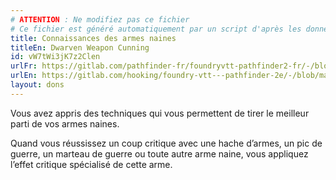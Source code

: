 ```yaml
---
# ATTENTION : Ne modifiez pas ce fichier
# Ce fichier est généré automatiquement par un script d'après les données du module Foundry VTT officiel et de sa traduction
title: Connaissances des armes naines
titleEn: Dwarven Weapon Cunning
id: vW7tWi3jK7z2Clen
urlFr: https://gitlab.com/pathfinder-fr/foundryvtt-pathfinder2-fr/-/blob/master/data/feats/vW7tWi3jK7z2Clen.htm
urlEn: https://gitlab.com/hooking/foundry-vtt---pathfinder-2e/-/blob/master/packs/data/feats.db/dwarven-weapon-cunning.json
layout: dons
---
```

Vous avez appris des techniques qui vous permettent de tirer le meilleur parti de vos armes naines.

Quand vous réussissez un coup critique avec une hache d’armes, un pic de guerre, un marteau de guerre ou toute autre arme naine, vous appliquez l’effet critique spécialisé de cette arme.
